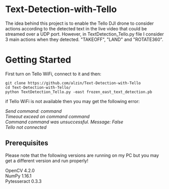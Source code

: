 # Text-Detection-with-Tello

The idea behind this project is to enable the Tello DJI drone to consider actions according to the detected text in the live video that could be streamed over a UDP port. However, in TextDetection_Tello.py file I consider 3 main actions when they detected. "TAKEOFF", "LAND" and "ROTATE360".

# Getting Started

First turn on Tello WiFi, connect to it and then:

```
git clone https://github.com/alzin/Text-Detection-with-Tello
cd Text-Detection-with-Tello/
python TextDetection_Tello.py -east frozen_east_text_detection.pb 
```

if Tello WiFi is not available then you may get the following error:

*Send command: command <br />
Timeout exceed on command command <br />
Command command was unsuccessful. Message: False <br />
Tello not connected*

## Prerequisites

Please note that the following versions are running on my PC but you may get a different version and run properly!

OpenCV 4.2.0 <br />
NumPy 1.16.1 <br />
Pytesseract 0.3.3 <br />
